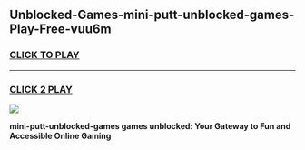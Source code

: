 
## Unblocked-Games-mini-putt-unblocked-games-Play-Free-vuu6m
<h3>
<a href="https://premium76.site?title=mini-putt-unblocked-games&ref=23A">CLICK TO PLAY</a></h3>
<hr>

<h3>
<a href="https://premium76.site?title=mini-putt-unblocked-games&ref=23A">CLICK 2 PLAY</a>
  
</h3>

<a href="https://premium76.site?title=mini-putt-unblocked-games&ref=23A"><img src="https://clearcache.store/games.png"></a>


**mini-putt-unblocked-games games unblocked: Your Gateway to Fun and Accessible Online Gaming**
